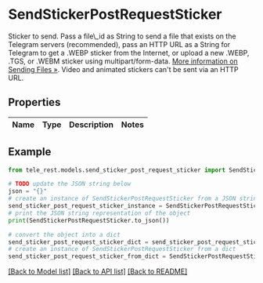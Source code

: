 # SendStickerPostRequestSticker

Sticker to send. Pass a file\\_id as String to send a file that exists on the Telegram servers (recommended), pass an HTTP URL as a String for Telegram to get a .WEBP sticker from the Internet, or upload a new .WEBP, .TGS, or .WEBM sticker using multipart/form-data. [More information on Sending Files »](https://core.telegram.org/bots/api/#sending-files). Video and animated stickers can't be sent via an HTTP URL.

## Properties

Name | Type | Description | Notes
------------ | ------------- | ------------- | -------------

## Example

```python
from tele_rest.models.send_sticker_post_request_sticker import SendStickerPostRequestSticker

# TODO update the JSON string below
json = "{}"
# create an instance of SendStickerPostRequestSticker from a JSON string
send_sticker_post_request_sticker_instance = SendStickerPostRequestSticker.from_json(json)
# print the JSON string representation of the object
print(SendStickerPostRequestSticker.to_json())

# convert the object into a dict
send_sticker_post_request_sticker_dict = send_sticker_post_request_sticker_instance.to_dict()
# create an instance of SendStickerPostRequestSticker from a dict
send_sticker_post_request_sticker_from_dict = SendStickerPostRequestSticker.from_dict(send_sticker_post_request_sticker_dict)
```
[[Back to Model list]](../README.md#documentation-for-models) [[Back to API list]](../README.md#documentation-for-api-endpoints) [[Back to README]](../README.md)


